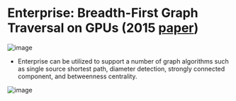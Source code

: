 # Enterprise: Breadth-First Graph Traversal on GPUs (2015 [paper](https://dl.acm.org/doi/pdf/10.1145/2807591.2807594))

![image](https://github.com/user-attachments/assets/c23ab607-ce2f-45fa-9ead-2f3f4a29b636)

- Enterprise can be utilized to support
a number of graph algorithms such as single source shortest path, diameter detection, strongly connected component,
and betweenness centrality.

![image](https://github.com/user-attachments/assets/5c0662e4-96bc-43fa-9163-d53483222a66)

